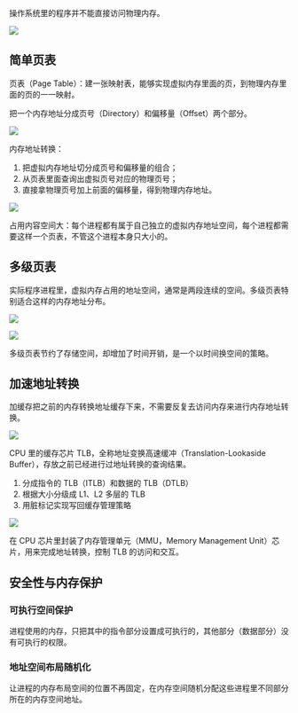 操作系统里的程序并不能直接访问物理内存。

![](/images/1648950249453-a87c59f9-a5e3-4960-a0e2-d721bff4746b.png)

## 简单页表
页表（Page Table）：建一张映射表，能够实现虚拟内存里面的页，到物理内存里面的页的一一映射。

把一个内存地址分成页号（Directory）和偏移量（Offset）两个部分。

![](/images/1648950613246-d55d4322-ce01-4f5d-b907-2b45c2c00373.png)

内存地址转换：

1. 把虚拟内存地址切分成页号和偏移量的组合；
2. 从页表里面查询出虚拟页号对应的物理页号；
3. 直接拿物理页号加上前面的偏移量，得到物理内存地址。

![](/images/1648950821780-60678d6b-5c13-4fd3-b287-4490c5f5313a.png)

占用内容空间大：每个进程都有属于自己独立的虚拟内存地址空间，每个进程都需要这样一个页表，不管这个进程本身只大小的。

## 多级页表
实际程序进程里，虚拟内存占用的地址空间，通常是两段连续的空间。多级页表特别适合这样的内存地址分布。

![](/images/1648951244719-842ecda1-d05a-447e-a044-b91802df08bb.png)

![](/images/1648951518921-4cf91713-65d8-457e-a82f-f56efac00a6d.png)

多级页表节约了存储空间，却增加了时间开销，是一个以时间换空间的策略。

## 加速地址转换
加缓存把之前的内存转换地址缓存下来，不需要反复去访问内存来进行内存地址转换。

![](/images/1648952093963-42bfd3d3-2b19-4fcb-8171-9a04d9972b72.png)

CPU 里的缓存芯片 TLB，全称地址变换高速缓冲（Translation-Lookaside Buffer），存放之前已经进行过地址转换的查询结果。

1. 分成指令的 TLB（ITLB）和数据的 TLB（DTLB）
2. 根据大小分级成 L1、L2 多层的 TLB
3. 用脏标记实现写回缓存管理策略

![](/images/1648952396270-c6500b89-5a2d-4755-b57c-3df5540b9f6a.png)

在 CPU 芯片里封装了内存管理单元（MMU，Memory Management Unit）芯片，用来完成地址转换，控制 TLB 的访问和交互。

## 安全性与内存保护
### 可执行空间保护
进程使用的内存，只把其中的指令部分设置成可执行的，其他部分（数据部分）没有可执行的权限。

### 地址空间布局随机化
让进程的内存布局空间的位置不再固定，在内存空间随机分配这些进程里不同部分所在的内存空间地址。

